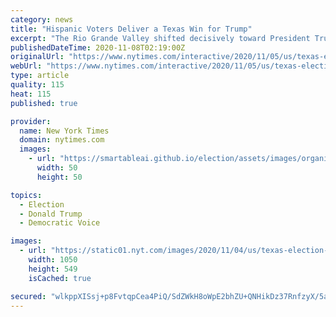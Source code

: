```yaml
---
category: news
title: "Hispanic Voters Deliver a Texas Win for Trump"
excerpt: "The Rio Grande Valley shifted decisively toward President Trump, cancelling out votes for Joseph R. Biden Jr. in urban and suburban areas."
publishedDateTime: 2020-11-08T02:19:00Z
originalUrl: "https://www.nytimes.com/interactive/2020/11/05/us/texas-election-results.html"
webUrl: "https://www.nytimes.com/interactive/2020/11/05/us/texas-election-results.html"
type: article
quality: 115
heat: 115
published: true

provider:
  name: New York Times
  domain: nytimes.com
  images:
    - url: "https://smartableai.github.io/election/assets/images/organizations/nytimes.com-50x50.jpg"
      width: 50
      height: 50

topics:
  - Election
  - Donald Trump
  - Democratic Voice

images:
  - url: "https://static01.nyt.com/images/2020/11/04/us/texas-election-battleground-state-counties-promo-1604498818927/texas-election-battleground-state-counties-promo-1604498818927-facebookJumbo-v17.jpg"
    width: 1050
    height: 549
    isCached: true

secured: "wlkppXISsj+p8FvtqpCea4PiQ/SdZWkH8oWpE2bhZU+QNHikDz37RnfzyX/5asDDBxPEefeurIR+RySg2hk2o1OjY5HBJ1wVvmEB9HCwIB5Hx7hhFVwdtNnGNidRSoOU6jlEnLIBmR6RXlfhznNZlv9rHnnQiYXkO3nWTIL05/34dMJABHiZq9wc0TfGzmlypLsAIBMGpUtWiOf2ZttXYHSutenirsasJspQG0up6kz6zgG1SvdAKAnrObRcz8QzFstnHi9nLOcwtxl1sbAJIPrfWjJq6C5QsWxbk8UEhiioAbW6asFhEqWktGZEtWSPZjqFj8pUy09q0RH0E7wU5hFwOzcv4hrNIN841zL1d1c=;glV6NVpq4bF9gIkUB58CDw=="
---
```


